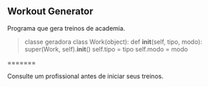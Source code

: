 Workout Generator
-------

Programa que gera treinos de academia.
>classe geradora
	class Work(object):
    def __init__(self, tipo, modo):
    super(Work, self).__init__()
    self.tipo = tipo
    self.modo = modo


=======

Consulte um profissional antes de iniciar seus treinos.
